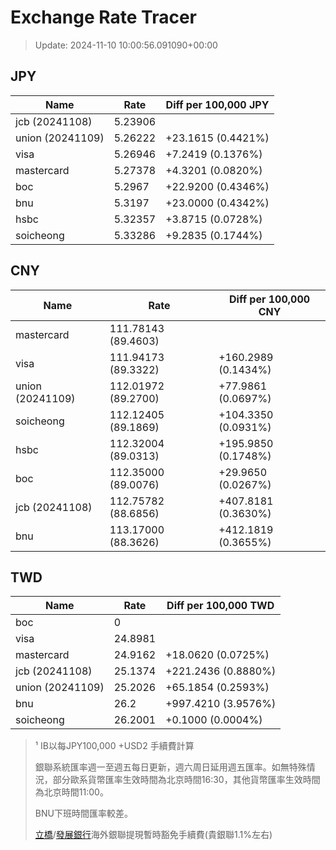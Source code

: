 # Exchange Rate Tracer

> Update: 2024-11-10 10:00:56.091090+00:00

## JPY

| Name             |    Rate | Diff per 100,000 JPY   |
|------------------|---------|------------------------|
| jcb (20241108)   | 5.23906 |                        |
| union (20241109) | 5.26222 | +23.1615 (0.4421%)     |
| visa             | 5.26946 | +7.2419 (0.1376%)      |
| mastercard       | 5.27378 | +4.3201 (0.0820%)      |
| boc              | 5.2967  | +22.9200 (0.4346%)     |
| bnu              | 5.3197  | +23.0000 (0.4342%)     |
| hsbc             | 5.32357 | +3.8715 (0.0728%)      |
| soicheong        | 5.33286 | +9.2835 (0.1744%)      |

## CNY

| Name             | Rate                | Diff per 100,000 CNY   |
|------------------|---------------------|------------------------|
| mastercard       | 111.78143	(89.4603) |                        |
| visa             | 111.94173	(89.3322) | +160.2989 (0.1434%)    |
| union (20241109) | 112.01972	(89.2700) | +77.9861 (0.0697%)     |
| soicheong        | 112.12405	(89.1869) | +104.3350 (0.0931%)    |
| hsbc             | 112.32004	(89.0313) | +195.9850 (0.1748%)    |
| boc              | 112.35000	(89.0076) | +29.9650 (0.0267%)     |
| jcb (20241108)   | 112.75782	(88.6856) | +407.8181 (0.3630%)    |
| bnu              | 113.17000	(88.3626) | +412.1819 (0.3655%)    |

## TWD

| Name             |    Rate | Diff per 100,000 TWD   |
|------------------|---------|------------------------|
| boc              |  0      |                        |
| visa             | 24.8981 |                        |
| mastercard       | 24.9162 | +18.0620 (0.0725%)     |
| jcb (20241108)   | 25.1374 | +221.2436 (0.8880%)    |
| union (20241109) | 25.2026 | +65.1854 (0.2593%)     |
| bnu              | 26.2    | +997.4210 (3.9576%)    |
| soicheong        | 26.2001 | +0.1000 (0.0004%)      |


> ¹ IB以每JPY100,000 +USD2 手續費計算
>
> 銀聯系統匯率週一至週五每日更新，週六周日延用週五匯率。如無特殊情況，部分歐系貨幣匯率生效時間為北京時間16:30，其他貨幣匯率生效時間為北京時間11:00。
>
> BNU下班時間匯率較差。
>
> [立橋](https://www.wlbank.com.mo/uploads/ueditor/file/20181211/1544536513900230.pdf)/[發展銀行](https://www.mdb.com.mo/Service_Charges_20230728.pdf)海外銀聯提現暫時豁免手續費(貴銀聯1.1%左右)

